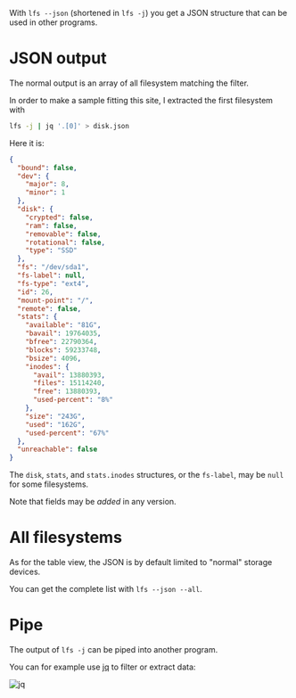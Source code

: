
With `lfs --json` (shortened in `lfs -j`) you get a JSON structure that can be used in other programs.

# JSON output

The normal output is an array of all filesystem matching the filter.

In order to make a sample fitting this site, I extracted the first filesystem with

```bash
lfs -j | jq '.[0]' > disk.json
```

Here it is:

```JSON
{
  "bound": false,
  "dev": {
    "major": 8,
    "minor": 1
  },
  "disk": {
    "crypted": false,
    "ram": false,
    "removable": false,
    "rotational": false,
    "type": "SSD"
  },
  "fs": "/dev/sda1",
  "fs-label": null,
  "fs-type": "ext4",
  "id": 26,
  "mount-point": "/",
  "remote": false,
  "stats": {
    "available": "81G",
    "bavail": 19764035,
    "bfree": 22790364,
    "blocks": 59233748,
    "bsize": 4096,
    "inodes": {
      "avail": 13880393,
      "files": 15114240,
      "free": 13880393,
      "used-percent": "8%"
    },
    "size": "243G",
    "used": "162G",
    "used-percent": "67%"
  },
  "unreachable": false
}
```

The `disk`, `stats`, and `stats.inodes` structures, or the `fs-label`, may be `null` for some filesystems.

Note that fields may be *added* in any version.

# All filesystems

As for the table view, the JSON is by default limited to "normal" storage devices.

You can get the complete list with `lfs --json --all`.

# Pipe

The output of `lfs -j` can be piped into another program.

You can for example use [jq](https://stedolan.github.io/jq/) to filter or extract data:

![jq](img/json-jq.png)

